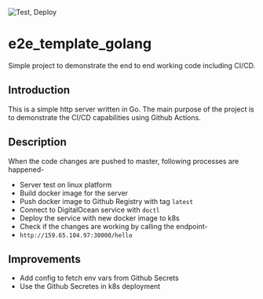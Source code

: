 ![Test, Deploy](https://github.com/ganeshdipdumbare/e2e_template_golang/workflows/Test,%20Deploy/badge.svg)
# e2e_template_golang

Simple project to demonstrate the end to end working code including CI/CD. 

## Introduction

This is a simple http server written in Go. The main purpose of the project
is to demonstrate the CI/CD capabilities using Github Actions.

## Description

When the code changes are pushed to master, following processes are happened-  
- Server test on linux platform  
- Build docker image for the server  
- Push docker image to Github Registry with tag ```latest```  
- Connect to DigitalOcean service with ```doctl```  
- Deploy the service with new docker image to k8s  
- Check if the changes are working by calling the endpoint-  
- ```http://159.65.104.97:30000/hello```

## Improvements

- Add config to fetch env vars from Github Secrets  
- Use the Github Secretes in k8s deployment

